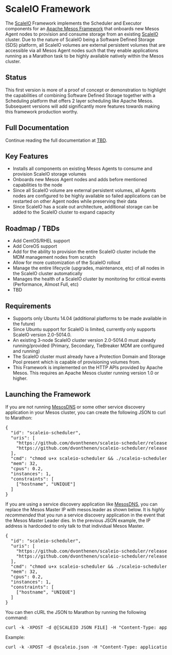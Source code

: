 # ScaleIO Framework

The [ScaleIO](https://www.emc.com/storage/scaleio/index.htm) Framework implements the Scheduler and Executor components for an [Apache Mesos Framework](http://mesos.apache.org/documentation/latest/architecture/) that onboards new Mesos Agent nodes to provision and consume storage from an existing [ScaleIO](https://www.emc.com/storage/scaleio/index.htm) cluster. Due to the nature of ScaleIO being a Software Defined Storage (SDS) platform, all ScaleIO volumes are external persistent volumes that are accessible via all Mesos Agent nodes such that they enable applications running as a Marathon task to be highly available natively within the Mesos cluster.

## Status
This first version is more of a proof of concept or demonstration to highlight the capabilities of combining Software Defined Storage together with a Scheduling platform that offers 2 layer scheduling like Apache Mesos. Subsequent versions will add significantly more features towards making this framework production worthy.

## Full Documentation
Continue reading the full documentation at [TBD](https://github.com/dvonthenen/scaleio-scheduler).

## Key Features
- Installs all components on existing Mesos Agents to consume and provision ScaleIO storage volumes
- Onboards new Mesos Agent nodes and adds before mentioned capabilities to the node
- Since all ScaleIO volume are external persistent volumes, all Agents nodes are configured to be highly available so failed applications can be restarted on other Agent nodes while preserving their data
- Since ScaleIO has a scale out architecture, additional storage can be added to the ScaleIO cluster to expand capacity

## Roadmap / TBDs
- Add CentOS/RHEL support
- Add CoreOS support
- Add for the ability to provision the entire ScaleIO cluster include the MDM management nodes from scratch
- Allow for more customization of the ScaleIO rollout
- Manage the entire lifecycle (upgrades, maintenance, etc) of all nodes in the ScaleIO cluster automatically
- Manages the health of a ScaleIO cluster by monitoring for critical events (Performance, Almost Full, etc)
- TBD

## Requirements
- Supports only Ubuntu 14.04 (additional platforms to be made available in the future)
- Since Ubuntu support for ScaleIO is limited, currently only supports ScaleIO version 2.0-5014.0.
- An existing 3-node ScaleIO cluster version 2.0-5014.0 must already running/provided (Primary, Secondary, TieBreaker MDM are configured and running)
- The ScaleIO cluster must already have a Protection Domain and Storage Pool present which is capable of provisioning volumes from.
- This Framework is implemented on the HTTP APIs provided by Apache Mesos. This requires an Apache Mesos cluster running version 1.0 or higher.

## Launching the Framework
If you are not running [MesosDNS](https://github.com/mesosphere/mesos-dns) or some other service discovery application in your Mesos cluster, you can create the following JSON to curl to Marathon:
<pre>
{
  "id": "scaleio-scheduler",
  "uris": [
    "https://github.com/dvonthenen/scaleio-scheduler/releases/download/v0.1.0/scaleio-scheduler",
    "https://github.com/dvonthenen/scaleio-scheduler/releases/download/v0.1.0/scaleio-executor"
  ],
  "cmd": "chmod u+x scaleio-scheduler && ./scaleio-scheduler -loglevel=debug -rest.port=$PORT -uri=[IP ADDRESS FOR MESOS MASTER LEADER]:5050 -scaleio.preconfig.primary=[IP ADDRESS FOR PRIMARY MDM] -scaleio.preconfig.secondary=[IP ADDRESS FOR SECONDARY MDM] -scaleio.preconfig.tiebreaker=[IP ADDRESS FOR TIEBREAKER] -executor.memory.non=256 -executor.cpu.non=0.5",
  "mem": 32,
  "cpus": 0.2,
  "instances": 1,
  "constraints": [
    ["hostname", "UNIQUE"]
  ]
}
</pre>

If you are using a service discovery application like [MesosDNS](https://github.com/mesosphere/mesos-dns), you can replace the Mesos Master IP with mesos.leader as shown below. It is *highly recommended* that you run a service discovery application in the event that the Mesos Master Leader dies. In the previous JSON example, the IP address is hardcoded to only talk to that individual Mesos Master.
<pre>
{
  "id": "scaleio-scheduler",
  "uris": [
    "https://github.com/dvonthenen/scaleio-scheduler/releases/download/v0.1.0/scaleio-scheduler",
    "https://github.com/dvonthenen/scaleio-scheduler/releases/download/v0.1.0/scaleio-executor"
  ],
  "cmd": "chmod u+x scaleio-scheduler && ./scaleio-scheduler -loglevel=debug -rest.port=$PORT -uri=leader.mesos:5050 -scaleio.preconfig.primary=[IP ADDRESS FOR PRIMARY MDM] -scaleio.preconfig.secondary=[IP ADDRESS FOR SECONDARY MDM] -scaleio.preconfig.tiebreaker=[IP ADDRESS FOR TIEBREAKER] -executor.memory.non=256 -executor.cpu.non=0.5",
  "mem": 32,
  "cpus": 0.2,
  "instances": 1,
  "constraints": [
    ["hostname", "UNIQUE"]
  ]
}
</pre>

You can then cURL the JSON to Marathon by running the following command:
<pre>
curl -k -XPOST -d @[SCALEIO JSON FILE] -H "Content-Type: application/json" [MARATHON IP ADDRESS]:8080/v2/apps
</pre>

Example:
<pre>
curl -k -XPOST -d @scaleio.json -H "Content-Type: application/json" 127.0.0.1:8080/v2/apps
</pre>
